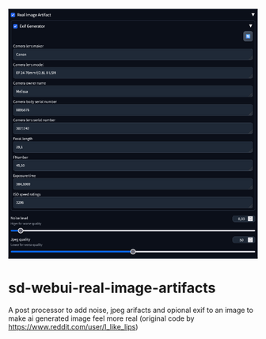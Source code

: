 ![Screenshot](examples/Screenshot.png)

# sd-webui-real-image-artifacts

A post processor to add noise, jpeg arifacts and opional exif to an image to make ai generated image feel more real (original code by https://www.reddit.com/user/I_like_lips)
